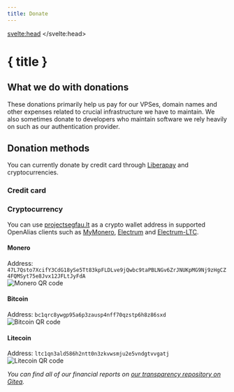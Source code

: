 ```yaml
---
title: Donate
---
```


<script>
	import LinkButton from "$lib/LinkButton.svelte";
</script>

<svelte:head>
	<title>{title} | Project Segfault</title>
</svelte:head>

# { title }

## What we do with donations
These donations primarily help us pay for our VPSes, domain names and other expenses related to crucial infrastructure we have to maintain. We also sometimes donate to developers who maintain software we rely heavily on such as our authentication provider.

## Donation methods
You can currently donate by credit card through [Liberapay](https://liberapay.com) and cryptocurrencies.

### Credit card

<LinkButton url="https://liberapay.com/ProjectSegfault/donate" icon="i-simple-icons:liberapay" title="Donate" bg="#F6C915" color="#151515" />

### Cryptocurrency

You can use [projectsegfau.lt](https://projectsegfau.lt) as a crypto wallet address in supported OpenAlias clients such as [MyMonero](https://mymonero.com/), [Electrum](https://electrum.org/) and [Electrum-LTC](https://electrum-ltc.org/).

#### Monero

Address: `47L7Qsto7XcifY3CdG18ySe5Tt83kpFLDLve9jQwbc9taPBLNGv6ZrJNUKpMG9Nj9zHgCZ4FQMSyt75e8Jvx12JFLtJyFdA`  
![Monero QR code](/Monero.png)

#### Bitcoin

Address: `bc1qrc8ywgp95a6p3zausp4nff70qzstp6h8z86sxd`  
![Bitcoin QR code](/Bitcoin.png)

#### Litecoin

Address: `ltc1qn3ald586h2ntt0n3zkvwsmju2e5vndgtvvgatj`  
![Litecoin QR code](/Litecoin.png)

_You can find all of our financial reports on [our transparency repository on Gitea](https://git.projectsegfau.lt/ProjectSegfault/transparency/)._

<style>
    code {
        word-wrap: break-word;
    }
</style>
